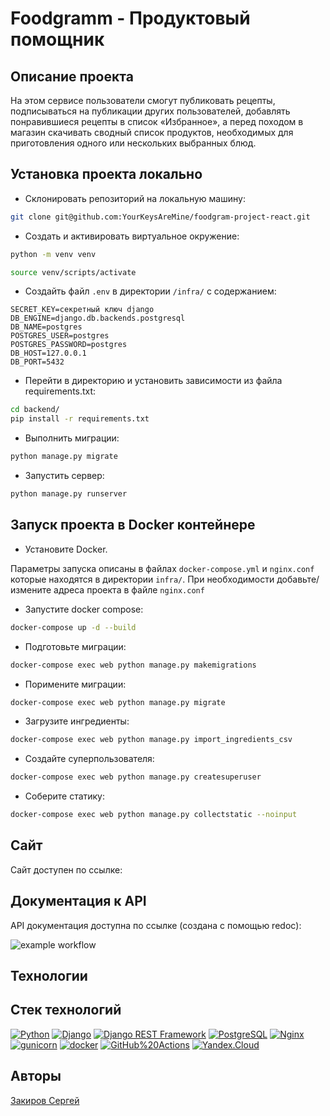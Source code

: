 # Foodgramm - Продуктовый помощник

## Описание проекта

На этом сервисе пользователи смогут публиковать рецепты, подписываться на публикации других пользователей, добавлять понравившиеся рецепты в список «Избранное», а перед походом в магазин скачивать сводный список продуктов, необходимых для приготовления одного или нескольких выбранных блюд.

## Установка проекта локально

* Склонировать репозиторий на локальную машину:
```bash
git clone git@github.com:YourKeysAreMine/foodgram-project-react.git
```

* Cоздать и активировать виртуальное окружение:

```bash
python -m venv venv
```

```bash
source venv/scripts/activate
```

* Cоздайть файл `.env` в директории `/infra/` с содержанием:

```
SECRET_KEY=секретный ключ django
DB_ENGINE=django.db.backends.postgresql
DB_NAME=postgres
POSTGRES_USER=postgres
POSTGRES_PASSWORD=postgres
DB_HOST=127.0.0.1
DB_PORT=5432
```

* Перейти в директорию и установить зависимости из файла requirements.txt:

```bash
cd backend/
pip install -r requirements.txt
```

* Выполнить миграции:

```bash
python manage.py migrate
```

* Запустить сервер:
```bash
python manage.py runserver
```

## Запуск проекта в Docker контейнере
* Установите Docker.

Параметры запуска описаны в файлах `docker-compose.yml` и `nginx.conf` которые находятся в директории `infra/`.
При необходимости добавьте/измените адреса проекта в файле `nginx.conf`

* Запустите docker compose:
```bash
docker-compose up -d --build
```  
* Подготовьте миграции:
```bash
docker-compose exec web python manage.py makemigrations
```
* Поримените миграции:
```bash
docker-compose exec web python manage.py migrate
```
* Загрузите ингредиенты:
```bash
docker-compose exec web python manage.py import_ingredients_csv
```
* Создайте суперпользователя:
```bash
docker-compose exec web python manage.py createsuperuser
```
* Соберите статику:
```bash
docker-compose exec web python manage.py collectstatic --noinput
```

## Сайт
Сайт доступен по ссылке:
[]()

## Документация к API
API документация доступна по ссылке (создана с помощью redoc):
[]()

![example workflow](https://github.com/YourKeysAreMine/foodgram-project-react/actions/workflows/main.yml/badge.svg)

## Технологии

## Стек технологий

[![Python](https://img.shields.io/badge/-Python-464646?style=flat-square&logo=Python)](https://www.python.org/)
[![Django](https://img.shields.io/badge/-Django-464646?style=flat-square&logo=Django)](https://www.djangoproject.com/)
[![Django REST Framework](https://img.shields.io/badge/-Django%20REST%20Framework-464646?style=flat-square&logo=Django%20REST%20Framework)](https://www.django-rest-framework.org/)
[![PostgreSQL](https://img.shields.io/badge/-PostgreSQL-464646?style=flat-square&logo=PostgreSQL)](https://www.postgresql.org/)
[![Nginx](https://img.shields.io/badge/-NGINX-464646?style=flat-square&logo=NGINX)](https://nginx.org/ru/)
[![gunicorn](https://img.shields.io/badge/-gunicorn-464646?style=flat-square&logo=gunicorn)](https://gunicorn.org/)
[![docker](https://img.shields.io/badge/-Docker-464646?style=flat-square&logo=docker)](https://www.docker.com/)
[![GitHub%20Actions](https://img.shields.io/badge/-GitHub%20Actions-464646?style=flat-square&logo=GitHub%20actions)](https://github.com/features/actions)
[![Yandex.Cloud](https://img.shields.io/badge/-Yandex.Cloud-464646?style=flat-square&logo=Yandex.Cloud)](https://cloud.yandex.ru/)

## Авторы
[Закиров Сергей](https://github.com/YourKeysAreMine)  
